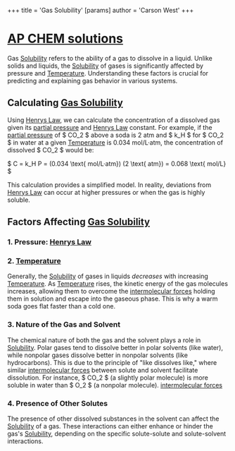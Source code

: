 +++
 title = 'Gas Solubility'
[params]
	author = 'Carson West'
+++
# [AP CHEM solutions](./../ap-chem-solutions/)

Gas [Solubility](./../solubility/) refers to the ability of a gas to dissolve in a liquid.  Unlike solids and liquids, the [Solubility](./../solubility/) of gases is significantly affected by pressure and [Temperature](./../temperature/). Understanding these factors is crucial for predicting and explaining gas behavior in various systems.

##  Calculating [Gas Solubility](./../gas-solubility/) 
Using [Henrys Law](./../henrys-law/), we can calculate the concentration of a dissolved gas given its [partial pressure](./../partial-pressure/) and [Henrys Law](./../henrys-law/) constant.  For example, if the [partial pressure](./../partial-pressure/) of  $ CO_2 $  above a soda is 2 atm and  $ k_H $  for  $ CO_2 $  in water at a given [Temperature](./../temperature/) is 0.034 mol/L·atm, the concentration of dissolved  $ CO_2 $  would be:

 $ C = k_H P = (0.034 \text{ mol/L·atm}) (2 \text{ atm}) = 0.068 \text{ mol/L} $ 


This calculation provides a simplified model.  In reality, deviations from [Henrys Law](./../henrys-law/) can occur at higher pressures or when the gas is highly soluble.
## Factors Affecting [Gas Solubility](./../gas-solubility/) 
### 1. Pressure: [Henrys Law](./../henrys-law/)

### 2. [Temperature](./../temperature/)
Generally, the [Solubility](./../solubility/) of gases in liquids *decreases* with increasing [Temperature](./../temperature/).  As [Temperature](./../temperature/) rises, the kinetic energy of the gas molecules increases, allowing them to overcome the [intermolecular forces](./../intermolecular-forces/) holding them in solution and escape into the gaseous phase.  This is why a warm soda goes flat faster than a cold one.
### 3. Nature of the Gas and Solvent
The chemical nature of both the gas and the solvent plays a role in [Solubility](./../solubility/).  Polar gases tend to dissolve better in polar solvents (like water), while nonpolar gases dissolve better in nonpolar solvents (like hydrocarbons).  This is due to the principle of "like dissolves like," where similar [intermolecular forces](./../intermolecular-forces/) between solute and solvent facilitate dissolution.  For instance,  $ CO_2 $  (a slightly polar molecule) is more soluble in water than  $ O_2 $  (a nonpolar molecule).
[intermolecular forces](./../intermolecular-forces/)


### 4.  Presence of Other Solutes

The presence of other dissolved substances in the solvent can affect the [Solubility](./../solubility/) of a gas.  These interactions can either enhance or hinder the gas's [Solubility](./../solubility/), depending on the specific solute-solute and solute-solvent interactions.
